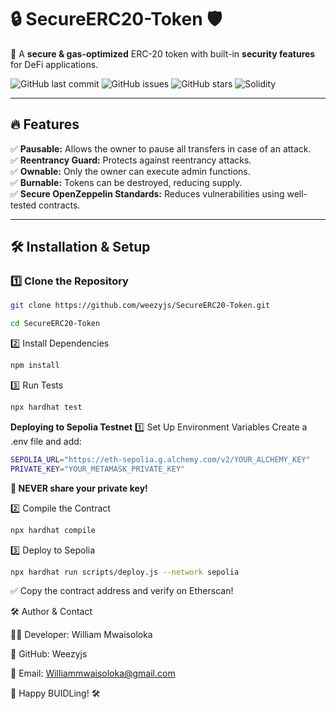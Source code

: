 

# 🔒 SecureERC20-Token 🛡️  
🚀 A **secure & gas-optimized** ERC-20 token with built-in **security features** for DeFi applications.

![GitHub last commit](https://img.shields.io/github/last-commit/weezyjs/SecureERC20-Token)
![GitHub issues](https://img.shields.io/github/issues/weezyjs/SecureERC20-Token)
![GitHub stars](https://img.shields.io/github/stars/weezyjs/SecureERC20-Token?style=social)
![Solidity](https://img.shields.io/badge/Solidity-0.8.18-blue)

---

## 🔥 Features  
✅ **Pausable:** Allows the owner to pause all transfers in case of an attack.  
✅ **Reentrancy Guard:** Protects against reentrancy attacks.  
✅ **Ownable:** Only the owner can execute admin functions.  
✅ **Burnable:** Tokens can be destroyed, reducing supply.  
✅ **Secure OpenZeppelin Standards:** Reduces vulnerabilities using well-tested contracts.  

---

## 🛠️ **Installation & Setup**
### **1️⃣ Clone the Repository**
```bash
git clone https://github.com/weezyjs/SecureERC20-Token.git

cd SecureERC20-Token
```
2️⃣ Install Dependencies
```bash
npm install
```
3️⃣ Run Tests
```bash
npx hardhat test
```
**Deploying to Sepolia Testnet**
1️⃣ Set Up Environment Variables
Create a .env file and add:
```bash
SEPOLIA_URL="https://eth-sepolia.g.alchemy.com/v2/YOUR_ALCHEMY_KEY"
PRIVATE_KEY="YOUR_METAMASK_PRIVATE_KEY"
```
**🛑 NEVER share your private key!**

2️⃣ Compile the Contract
```bash
npx hardhat compile
```
3️⃣ Deploy to Sepolia
```bash
npx hardhat run scripts/deploy.js --network sepolia
```

✅ Copy the contract address and verify on Etherscan!

🛠 Author & Contact

👨‍💻 Developer: William Mwaisoloka

🔗 GitHub: Weezyjs

📧 Email: Williammwaisoloka@gmail.com

🚀 Happy BUIDLing! 🛠
